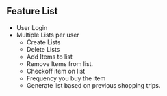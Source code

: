 ## Feature List

* User Login
* Multiple Lists per user
    * Create Lists
    * Delete Lists
    * Add Items to list
    * Remove Items from list.
    * Checkoff item on list
    * Frequency you buy the item
    * Generate list based on previous shopping trips.
    